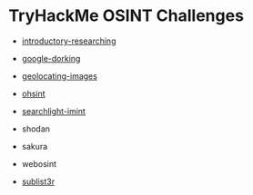 # TryHackMe OSINT Challenges

- [introductory-researching](rooms/introductory-researching/README.md)

- [google-dorking](rooms/google-dorking/README.md)

- [geolocating-images](rooms/geolocating-images/README.md)

- [ohsint](rooms/ohsint/README.md)

- [searchlight-imint](rooms/searchlight-imint/README.md)

- shodan

- sakura

- webosint

- [sublist3r](rooms/sublist3r/README.md)